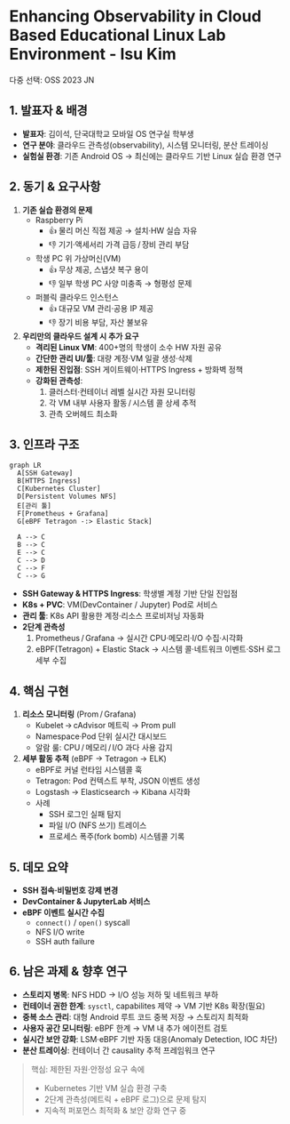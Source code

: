 # Enhancing Observability in Cloud Based Educational Linux Lab Environment - Isu Kim

다중 선택: OSS 2023 JN

## 1. 발표자 & 배경

- **발표자**: 김이석, 단국대학교 모바일 OS 연구실 학부생
- **연구 분야**: 클라우드 관측성(observability), 시스템 모니터링, 분산 트레이싱
- **실험실 환경**: 기존 Android OS → 최신에는 클라우드 기반 Linux 실습 환경 연구

## 2. 동기 & 요구사항

1. **기존 실습 환경의 문제**
    - Raspberry Pi
        - 👍 물리 머신 직접 제공 → 설치·HW 실습 자유
        - 👎 기기·액세서리 가격 급등 / 장비 관리 부담
    - 학생 PC 위 가상머신(VM)
        - 👍 무상 제공, 스냅샷 복구 용이
        - 👎 일부 학생 PC 사양 미충족 → 형평성 문제
    - 퍼블릭 클라우드 인스턴스
        - 👍 대규모 VM 관리·공용 IP 제공
        - 👎 장기 비용 부담, 자산 불보유
2. **우리만의 클라우드 설계 시 추가 요구**
    - **격리된 Linux VM**: 400+명의 학생이 소수 HW 자원 공유
    - **간단한 관리 UI/툴**: 대량 계정·VM 일괄 생성·삭제
    - **제한된 진입점**: SSH 게이트웨이·HTTPS Ingress + 방화벽 정책
    - **강화된 관측성**:
        1. 클러스터·컨테이너 레벨 실시간 자원 모니터링
        2. 각 VM 내부 사용자 활동 / 시스템 콜 상세 추적
        3. 관측 오버헤드 최소화

## 3. 인프라 구조

```mermaid
graph LR
  A[SSH Gateway]
  B[HTTPS Ingress]
  C[Kubernetes Cluster]
  D[Persistent Volumes NFS]
  E[관리 툴]
  F[Prometheus + Grafana]
  G[eBPF Tetragon -:> Elastic Stack] 

  A --> C
  B --> C
  E --> C
  C --> D
  C --> F
  C --> G

```

- **SSH Gateway & HTTPS Ingress**: 학생별 계정 기반 단일 진입점
- **K8s + PVC**: VM(DevContainer / Jupyter) Pod로 서비스
- **관리 툴**: K8s API 활용한 계정·리소스 프로비저닝 자동화
- **2단계 관측성**
    1. Prometheus / Grafana → 실시간 CPU·메모리·I/O 수집·시각화
    2. eBPF(Tetragon) + Elastic Stack → 시스템 콜·네트워크 이벤트·SSH 로그 세부 수집

## 4. 핵심 구현

1. **리소스 모니터링** (Prom / Grafana)
    - Kubelet → cAdvisor 메트릭 → Prom pull
    - Namespace·Pod 단위 실시간 대시보드
    - 알람 룰: CPU / 메모리 / I/O 과다 사용 감지
2. **세부 활동 추적** (eBPF → Tetragon → ELK)
    - eBPF로 커널 런타임 시스템콜 훅
    - Tetragon: Pod 컨텍스트 부착, JSON 이벤트 생성
    - Logstash → Elasticsearch → Kibana 시각화
    - 사례
        - SSH 로그인 실패 탐지
        - 파일 I/O (NFS 쓰기) 트레이스
        - 프로세스 폭주(fork bomb) 시스템콜 기록

## 5. 데모 요약

- **SSH 접속·비밀번호 강제 변경**
- **DevContainer & JupyterLab 서비스**
- **eBPF 이벤트 실시간 수집**
    - `connect()` / `open()` syscall
    - NFS I/O write
    - SSH auth failure

## 6. 남은 과제 & 향후 연구

- **스토리지 병목**: NFS HDD → I/O 성능 저하 및 네트워크 부하
- **컨테이너 권한 한계**: `sysctl`, capabilites 제약 → VM 기반 K8s 확장(필요)
- **중복 소스 관리**: 대형 Android 루트 코드 중복 저장 → 스토리지 최적화
- **사용자 공간 모니터링**: eBPF 한계 → VM 내 추가 에이전트 검토
- **실시간 보안 강화**: LSM·eBPF 기반 자동 대응(Anomaly Detection, IOC 차단)
- **분산 트레이싱**: 컨테이너 간 causality 추적 프레임워크 연구

> 핵심: 제한된 자원·안정성 요구 속에
> 
> - Kubernetes 기반 VM 실습 환경 구축
> - 2단계 관측성(메트릭 + eBPF 로그)으로 문제 탐지
> - 지속적 퍼포먼스 최적화 & 보안 강화 연구 중